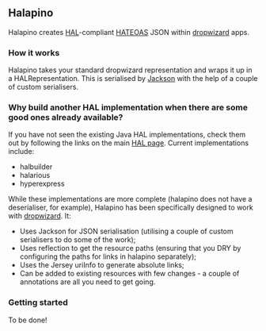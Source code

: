 ## Halapino

Halapino creates [HAL](http://stateless.co/hal_specification.html)-compliant [HATEOAS](https://blog.apigee.com/detail/hateoas_101_introduction_to_a_rest_api_style_video_slides) JSON within [dropwizard](https://dropwizard.github.io/dropwizard/) apps.

### How it works

Halapino takes your standard dropwizard representation and wraps it up in a HALRepresentation. This is serialised by [Jackson](https://github.com/FasterXML/jackson) with the help of a couple of custom serialisers.

### Why build another HAL implementation when there are some good ones already available?

If you have not seen the existing Java HAL implementations, check them out by following the links on the main [HAL page](http://stateless.co/hal_specification.html). Current implementations include:

* halbuilder
* halarious
* hyperexpress

While these implementations are more complete (halapino does not have a deserialiser, for example), Halapino has been specifically designed to work with [dropwizard](http://dropwizard.io). It:

* Uses Jackson for JSON serialisation (utilising a couple of custom serialisers to do some of the work);
* Uses reflection to get the resource paths (ensuring that you DRY by configuring the paths for links in halapino separately);
* Uses the Jersey uriInfo to generate absolute links;
* Can be added to existing resources with few changes - a couple of annotations are all you need to get going.    

### Getting started
To be done!